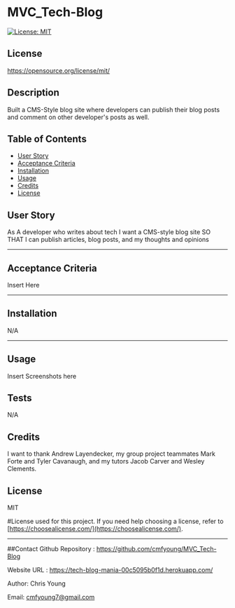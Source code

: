 # MVC_Tech-Blog

  [![License: MIT](https://img.shields.io/badge/License-MIT-yellow.svg)](https://opensource.org/licenses/MIT)
  ## License 
 https://opensource.org/license/mit/


  ## Description
  Built a CMS-Style blog site where developers can publish their blog posts and comment on other developer's posts as well. 



  ## Table of Contents 
  
  - [User Story](#story)
  - [Acceptance Criteria](#acceptance)
  - [Installation](#installation)
  - [Usage](#usage)
  - [Credits](#credits)
  - [License](#license)

  ## User Story

  As A developer who writes about tech I want a CMS-style blog site SO THAT I can publish articles, blog posts, and my thoughts and opinions

  ---
  
  ## Acceptance Criteria

  Insert Here 

  ---

  ## Installation 

  N/A


  ---
  
  ## Usage
  
  Insert Screenshots here


  ## Tests
  
  N/A


  ## Credits
  
  I want to thank Andrew Layendecker, my group project teammates Mark Forte and Tyler Cavanaugh, and my tutors Jacob Carver and Wesley Clements. 

  
  ## License
  MIT

  #License used for this project. If you need help choosing a license, refer to [https://choosealicense.com/](https://choosealicense.com/).
  
  ---

  ##Contact 
  Github Repository : https://github.com/cmfyoung/MVC_Tech-Blog


  Website URL : https://tech-blog-mania-00c5095b0f1d.herokuapp.com/


  Author: Chris Young


  Email: cmfyoung7@gmail.com


